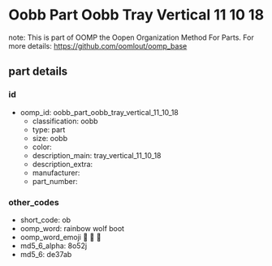 # Oobb Part Oobb Tray Vertical 11 10 18  

note: This is part of OOMP the Oopen Organization Method For Parts. For more details: https://github.com/oomlout/oomp_base

##  part details





### id
* oomp_id: oobb_part_oobb_tray_vertical_11_10_18
  * classification: oobb
  * type: part
  * size: oobb
  * color: 
  * description_main: tray_vertical_11_10_18
  * description_extra: 
  * manufacturer: 
  * part_number: 

### other_codes
* short_code: ob
* oomp_word: rainbow wolf boot
* oomp_word_emoji :rainbow: :wolf: :boot:
* md5_6_alpha: 8o52j
* md5_6: de37ab